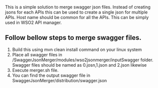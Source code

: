 This is a simple solution to merge swagger json files. Instead of creating jsons for each APIs this can be used to create a single json for multiple APIs. Host name should be common for all the APIs. This can be simply used in WSO2 API manager.

## Follow bellow steps to merge swagger files.
<ol>
  <li>Build this using mvn clean install command on your linux system</li>
  <li>Place all swagger files in /SwaggerJsonMerger/modules/wso2jsonmerger/inputSwagger folder. Swagger files should be named as 0.josn,1.json and 2.json likewise</li>
  <li>Execute merger.sh file.</li>
  <li>You can find the output swagger file in SwaggerJsonMerger/distribution/swagger.json</li>
</ol>
